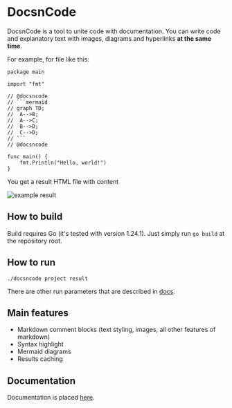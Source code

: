 # DocsnCode

DocsnCode is a tool to unite code with documentation. You can write code and explanatory text with images, diagrams and hyperlinks **at the same time**.

For example, for file like this:
```
package main

import "fmt"

// @docsncode
// ```mermaid
// graph TD;
//	A-->B;
//	A-->C;
//	B-->D;
//	C-->D;
// ```
// @docsncode

func main() {
    fmt.Println("Hello, world!")
}

```

You get a result HTML file with content

![example result](https://github.com/user-attachments/assets/72da1484-a526-4dc9-81ca-d5b6a8b11bfd)

## How to build

Build requires Go (it's tested with version 1.24.1). Just simply run `go build` at the repository root.

## How to run

`./docsncode project result`

There are other run parameters that are described in [docs](TODO).

## Main features

- Markdown comment blocks (text styling, images, all other features of markdown)
- Syntax highlight
- Mermaid diagrams
- Results caching

## Documentation

Documentation is placed [here](docs).